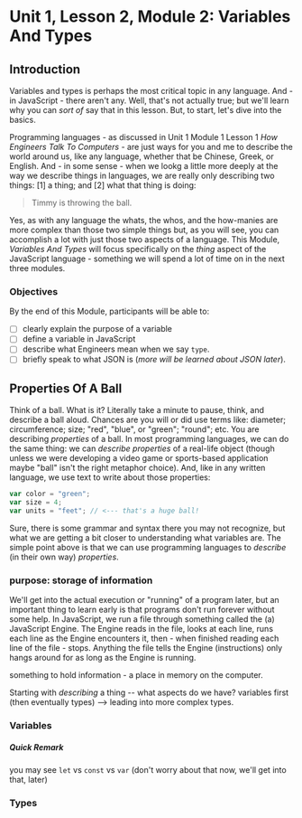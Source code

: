 # Unit 1, Lesson 2, Module 2: Variables And Types

## Introduction 

Variables and types is perhaps the most critical topic in any language. And - in JavaScript - there aren't any. Well, that's not actually true; but we'll learn why you can _sort of_ say that in this lesson. But, to start, let's dive into the basics. 

Programming languages - as discussed in Unit 1 Module 1 Lesson 1 _How Engineers Talk To Computers_ - are just ways for you and me to describe the world around us, like any language, whether that be Chinese, Greek, or English. And - in some sense - when we lookg a little more deeply at the way we describe things in languages, we are really only describing two things: [1] a thing; and [2] what that thing is doing: 

> Timmy is throwing the ball.

Yes, as with any language the whats, the whos, and the how-manies are more complex than those two simple things but, as you will see, you can accomplish a lot with just those two aspects of a language. This Module, _Variables And Types_ will focus specifically on the _thing_ aspect of the JavaScript language - something we will spend a lot of time on in the next three modules.

### Objectives

By the end of this Module, participants will be able to:

- [ ] clearly explain the purpose of a variable
- [ ] define a variable in JavaScript
- [ ] describe what Engineers mean when we say `type`.
- [ ] briefly speak to what JSON is (_more will be learned about JSON later_).

## Properties Of A Ball

Think of a ball. What is it? Literally take a minute to pause, think, and describe a ball aloud. Chances are you will or did use terms like: diameter; circumference; size; "red", "blue", or "green"; "round"; etc. You are describing _properties_ of a ball. In most programming languages, we can do the same thing: we can _describe properties_ of a real-life object (though unless we were developing a video game or sports-based application maybe "ball" isn't the right metaphor choice). And, like in any written language, we use text to write about those properties:

```javascript
var color = "green";
var size = 4;
var units = "feet"; // <--- that's a huge ball!
```

Sure, there is some grammar and syntax there you may not recognize, but what we are getting a bit closer to understanding what variables are. The simple point above is that we can use programming languages to _describe_ (in their own way) _properties_.

### purpose: storage of information

We'll get into the actual execution or "running" of a program later, but an important thing to learn early is that programs don't run forever without some help. In JavaScript, we run a file through something called the (a) JavaScript Engine. The Engine reads in the file, looks at each line, runs each line as the Engine encounters it, then - when finished reading each line of the file - stops. Anything the file tells the Engine (instructions) only hangs around for as long as the Engine is running. 

something to hold information - a place in memory on the computer.

Starting with _describing_ a thing -- what aspects do we have? variables first (then eventually types) --> leading into more complex types.

### Variables

#### 

##### Quick Remark 

you may see `let` vs `const` vs `var` (don't worry about that now, we'll get into that, later)

### Types
